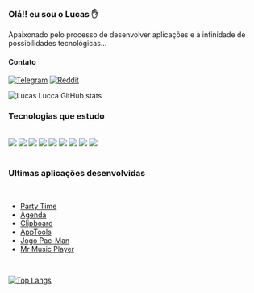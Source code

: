 ### Olá!! eu sou o Lucas ✋

Apaixonado pelo processo de desenvolver aplicações e à infinidade de possibilidades tecnológicas...

#### Contato
[![Telegram](https://img.shields.io/badge/Telegram-2CA5E0?style=for-the-badge&logo=telegram&logoColor=white)](https://t.me/MrRoboot) [![Reddit](https://img.shields.io/badge/Reddit-FF4500?style=for-the-badge&logo=reddit&logoColor=white)](https://www.reddit.com/user/Xx-LucasLucca-xX)

![Lucas Lucca GitHub stats](https://github-readme-stats.vercel.app/api?username=LucasLuccaCode&show_icons=true&theme=dark)

### Tecnologias que estudo

<br>
<div>
  <img src="https://img.shields.io/badge/Node.js-43853D?style=for-the-badge&logo=node.js&logoColor=white">
  <img src="https://img.shields.io/badge/Express.js-404D59?style=for-the-badge">
  <img src="https://img.shields.io/badge/JavaScript-323330?style=for-the-badge&logo=javascript&logoColor=F7DF1E">
  <img src="https://img.shields.io/badge/Vue.js-35495E?style=for-the-badge&logo=vue.js&logoColor=4FC08D">
  <img src="https://img.shields.io/badge/React-20232A?style=for-the-badge&logo=react&logoColor=61DAFB">
  <img src="https://img.shields.io/badge/MongoDB-4EA94B?style=for-the-badge&logo=mongodb&logoColor=white">
  <img src="https://img.shields.io/badge/HTML5-E34F26?style=for-the-badge&logo=html5&logoColor=white">
  <img src="https://img.shields.io/badge/CSS3-1572B6?style=for-the-badge&logo=css3&logoColor=white">
  <img src="https://img.shields.io/badge/Shell_Script-121011?style=for-the-badge&logo=gnu-bash&logoColor=white">
</div>

<br>

### Ultimas aplicações desenvolvidas
<br>

- [Party Time](https://github.com/LucasLuccaCode/party-time)
- [Agenda](https://github.com/LucasLuccaCode/Agenda-Nodejs)
- [Clipboard]()
- [AppTools](https://github.com/LucasLuccaCode/AppTools---Tasker)
- [Jogo Pac-Man](https://github.com/LucasLuccaCode/Pacman)
- [Mr Music Player](https://github.com/LucasLuccaCode/Mr-Music-Player)

<br>

[![Top Langs](https://github-readme-stats.vercel.app/api/top-langs/?username=LucasLuccaCode&layout=compact)](https://github.com/LucasLuccaCode/github-readme-stats)
